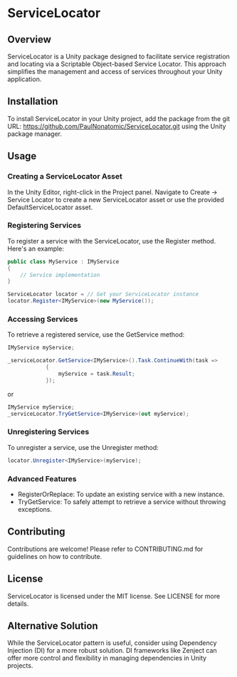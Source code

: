 # ServiceLocator #

## Overview ##
ServiceLocator is a Unity package designed to facilitate service registration and locating via a Scriptable Object-based Service Locator. This approach simplifies the management and access of services throughout your Unity application.

## Installation ##
To install ServiceLocator in your Unity project, add the package from the git URL: https://github.com/PaulNonatomic/ServiceLocator.git using the Unity package manager.

## Usage ##
### Creating a ServiceLocator Asset ###
In the Unity Editor, right-click in the Project panel.
Navigate to Create -> Service Locator to create a new ServiceLocator asset or use the provided DefaultServiceLocator asset.

### Registering Services ###
To register a service with the ServiceLocator, use the Register<T> method. Here's an example:

```cs
public class MyService : IMyService
{
    // Service implementation
}

ServiceLocator locator = // Get your ServiceLocator instance
locator.Register<IMyService>(new MyService());
```

### Accessing Services ###
To retrieve a registered service, use the GetService<T> method:

```cs
IMyService myService;

_serviceLocator.GetService<IMyService>().Task.ContinueWith(task =>
			{
				myService = task.Result;
			});
```

or

```cs
IMyService myService;
_serviceLocator.TryGetService<IMyService>(out myService);
```

### Unregistering Services ###
To unregister a service, use the Unregister<T> method:

```cs
locator.Unregister<IMyService>(myService);
```

### Advanced Features ###
* RegisterOrReplace: To update an existing service with a new instance.
* TryGetService: To safely attempt to retrieve a service without throwing exceptions.

## Contributing ##
Contributions are welcome! Please refer to CONTRIBUTING.md for guidelines on how to contribute.

## License ##
ServiceLocator is licensed under the MIT license. See LICENSE for more details.

## Alternative Solution ##
While the ServiceLocator pattern is useful, consider using Dependency Injection (DI) for a more robust solution. DI frameworks like Zenject can offer more control and flexibility in managing dependencies in Unity projects. 

